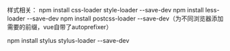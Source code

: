 样式相关：
npm install css-loader style-loader --save-dev
npm install less-loader --save-dev
npm install postcss-loader --save-dev（为不同浏览器添加需要的前缀，vue自带了autoprefixer）

npm install stylus stylus-loader --save-dev
